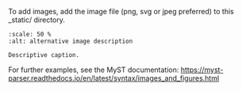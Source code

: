 To add images, add the image file (png, svg or jpeg preferred) to this
\_static/ directory. 

```{figure} /_static/filename.ext
:scale: 50 %
:alt: alternative image description

Descriptive caption.
```

For further examples, see the MyST documentation: 
<https://myst-parser.readthedocs.io/en/latest/syntax/images_and_figures.html>